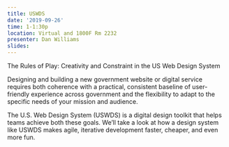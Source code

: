 ```yaml
---
title: USWDS
date: '2019-09-26'
time: 1-1:30p
location: Virtual and 1800F Rm 2232
presenter: Dan Williams
slides:
---
```


The Rules of Play: Creativity and Constraint in the US Web Design System

Designing and building a new government website or digital service requires both coherence with a practical, consistent baseline of user-friendly experience across government and the flexibility to adapt to the specific needs of your mission and audience.

The U.S. Web Design System (USWDS) is a digital design toolkit that helps teams achieve both these goals. We’ll take a look at how a design system like USWDS makes agile, iterative development faster, cheaper, and even more fun.

